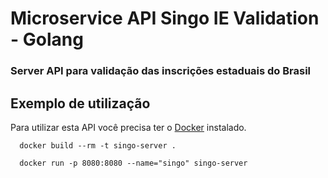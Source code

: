 # Microservice API Singo IE Validation - Golang

### Server API para validação das inscrições estaduais do Brasil

## Exemplo de utilização
Para utilizar esta API você precisa ter o [Docker](https://www.docker.com) instalado.

```shell
  docker build --rm -t singo-server .
```

```shell
  docker run -p 8080:8080 --name="singo" singo-server
```
